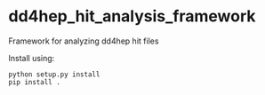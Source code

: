 # dd4hep_hit_analysis_framework
Framework for analyzing dd4hep hit files


Install using:

```
python setup.py install
pip install .

```
